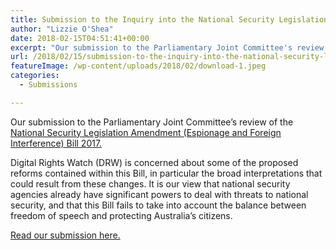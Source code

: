 ```yaml
---
title: Submission to the Inquiry into the National Security Legislation Amendment (Espionage and Foreign Interference) Bill 2017
author: "Lizzie O'Shea"
date: 2018-02-15T04:51:41+00:00
excerpt: "Our submission to the Parliamentary Joint Committee's review of the National Security Legislation Amendment (Espionage and Foreign Interference) Bill 2017."
url: /2018/02/15/submission-to-the-inquiry-into-the-national-security-legislation-amendment-espionage-and-foreign-interference-bill-2017/
featureImage: /wp-content/uploads/2018/02/download-1.jpeg
categories:
  - Submissions

---
```

Our submission to the Parliamentary Joint Committee&#8217;s review of the [National Security Legislation Amendment (Espionage and Foreign Interference) Bill 2017.][1]

<span style="font-weight: 400;">Digital Rights Watch (DRW) is concerned about some of the proposed reforms contained within this Bill, in particular the broad interpretations that could result from these changes. It is our view that national security agencies already have significant powers to deal with threats to national security, and that this Bill fails to take into account the balance between freedom of speech and protecting Australia’s citizens.</span>

[Read our submission here.][2]

 [1]: https://www.aph.gov.au/Parliamentary_Business/Committees/Joint/Intelligence_and_Security/EspionageFInterference
 [2]: /wp-content/uploads/2018/02/Submission-to-the-Inquiry-into-the-National-Security-Legislation-Amendment-Espionage-and-Foreign-Interference-Bill-2017.pdf